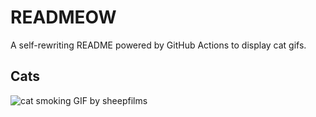 # READMEOW

A self-rewriting README powered by GitHub Actions to display cat gifs.

## Cats

![cat smoking GIF by sheepfilms](https://media3.giphy.com/media/l0ExdMHUDKteztyfe/200.gif?cid=9acd02davw15snlr5lxhh7svir8apkrb15a987qjku2ouxoc&ep=v1_gifs_search&rid=200.gif&ct=g)
